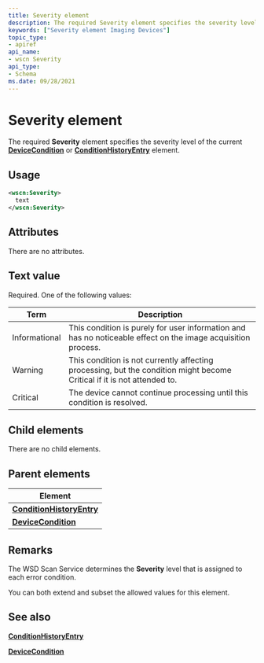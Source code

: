 ```yaml
---
title: Severity element
description: The required Severity element specifies the severity level of the current DeviceCondition or ConditionHistoryEntry element.
keywords: ["Severity element Imaging Devices"]
topic_type:
- apiref
api_name:
- wscn Severity
api_type:
- Schema
ms.date: 09/28/2021
---
```


# Severity element

The required **Severity** element specifies the severity level of the current [**DeviceCondition**](devicecondition.md) or [**ConditionHistoryEntry**](conditionhistoryentry.md) element.

## Usage

```xml
<wscn:Severity>
  text
</wscn:Severity>
```

## Attributes

There are no attributes.

## Text value

Required. One of the following values:

| Term | Description |
|--|--|
| Informational | This condition is purely for user information and has no noticeable effect on the image acquisition process. |
| Warning | This condition is not currently affecting processing, but the condition might become Critical if it is not attended to. |
| Critical | The device cannot continue processing until this condition is resolved. |

## Child elements

There are no child elements.

## Parent elements

| Element |
|--|
| [**ConditionHistoryEntry**](conditionhistoryentry.md) |
| [**DeviceCondition**](devicecondition.md) |

## Remarks

The WSD Scan Service determines the **Severity** level that is assigned to each error condition.

You can both extend and subset the allowed values for this element.

## See also

[**ConditionHistoryEntry**](conditionhistoryentry.md)

[**DeviceCondition**](devicecondition.md)
